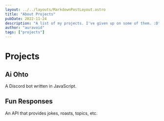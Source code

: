```yaml
---
layout: ../../layouts/MarkdownPostLayout.astro
title: "About Projects"
pubDate: 2022-11-24
description: "A list of my projects. I've given up on some of them. :D"
author: "auravoid"
tags: ["projects"]
---
```


# Projects

## Ai Ohto

A Discord bot written in JavaScript.

## Fun Responses

An API that provides jokes, roasts, topics, etc.
